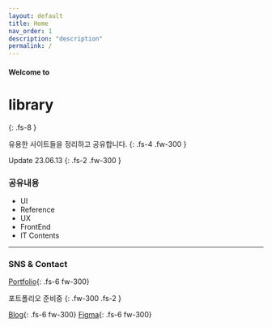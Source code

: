 ```yaml
---
layout: default
title: Home
nav_order: 1
description: "description"
permalink: /
---
```


#### Welcome to
# library
{: .fs-8 }

유용한 사이트들을 정리하고 공유합니다.
{: .fs-4 .fw-300 }

Update 23.06.13
{: .fs-2 .fw-300 }

### 공유내용
- UI
- Reference
- UX
- FrontEnd
- IT Contents


---
### SNS & Contact
[Portfolio](#){: .fs-6 fw-300}

포트폴리오 준비중
{: .fw-300 .fs-2 }

[Blog](https://lifewebstudy.com/){: .fs-6 fw-300}
[Figma](https://www.figma.com/@growoong){: .fs-6 fw-300}


